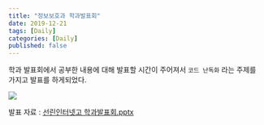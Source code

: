 ```yaml
---
title: "정보보호과 학과발표회"
date: 2019-12-21
tags: [Daily]
categories: [Daily]
published: false
---
```


학과 발표회에서 공부한 내용에 대해 발표할 시간이 주어져서 `코드 난독화` 라는 주제를 가지고 발표를 하게되었다.

![](https://user-images.githubusercontent.com/32904385/71317007-9b3b6000-24bd-11ea-813f-27d2c276a204.png)



발표 자료 : [선린인터넷고 학과발표회.pptx](https://github.com/realsung/realsung.github.io/files/3992121/default.pptx)